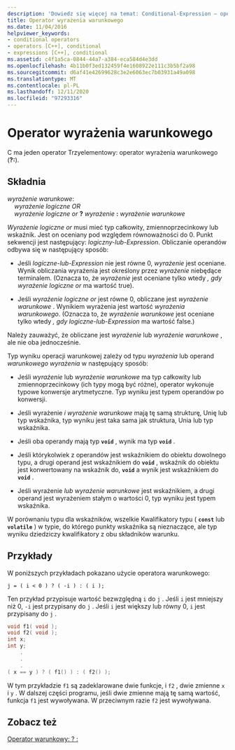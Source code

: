 ```yaml
---
description: 'Dowiedz się więcej na temat: Conditional-Expression — operator'
title: Operator wyrażenia warunkowego
ms.date: 11/04/2016
helpviewer_keywords:
- conditional operators
- operators [C++], conditional
- expressions [C++], conditional
ms.assetid: c4f1a5ca-0844-44a7-a384-eca584d4e3dd
ms.openlocfilehash: 4b11b0f3ed132459f4e1608922e111c3b5bf2a98
ms.sourcegitcommit: d6af41e42699628c3e2e6063ec7b03931a49a098
ms.translationtype: MT
ms.contentlocale: pl-PL
ms.lasthandoff: 12/11/2020
ms.locfileid: "97293316"
---
```

# <a name="conditional-expression-operator"></a>Operator wyrażenia warunkowego

C ma jeden operator Trzyelementowy: operator wyrażenia warunkowego (**?:**).

## <a name="syntax"></a>Składnia

*wyrażenie warunkowe*:<br/>
&nbsp;&nbsp;&nbsp;&nbsp;*wyrażenie logiczne OR*<br/>
&nbsp;&nbsp;&nbsp;&nbsp;*wyrażenie logiczne or*  **?**  *wyrażenie*  **:**  *wyrażenie warunkowe*

*Wyrażenie logiczne or* musi mieć typ całkowity, zmiennoprzecinkowy lub wskaźnik. Jest on oceniany pod względem równoważności do 0. Punkt sekwencji jest następujący: *logiczny-lub-Expression*. Obliczanie operandów odbywa się w następujący sposób:

- Jeśli *logiczne-lub-Expression* nie jest równe 0, *wyrażenie* jest oceniane. Wynik obliczania wyrażenia jest określony przez *wyrażenie* niebędące terminalem. (Oznacza to, że *wyrażenie* jest oceniane tylko wtedy *, gdy wyrażenie logiczne or* ma wartość true).

- Jeśli *wyrażenie logiczne or* jest równe 0, obliczane jest *wyrażenie warunkowe* . Wynikiem wyrażenia jest wartość *wyrażenia warunkowego*. (Oznacza to, że *wyrażenie warunkowe* jest oceniane tylko wtedy *, gdy logiczne-lub-Expression* ma wartość false.)

Należy zauważyć, że obliczane jest *wyrażenie* lub *wyrażenie warunkowe* , ale nie oba jednocześnie.

Typ wyniku operacji warunkowej zależy od typu *wyrażenia* lub operand *warunkowego wyrażenia* w następujący sposób:

- Jeśli *wyrażenie* lub *wyrażenie warunkowe* ma typ całkowity lub zmiennoprzecinkowy (ich typy mogą być różne), operator wykonuje typowe konwersje arytmetyczne. Typ wyniku jest typem operandów po konwersji.

- Jeśli wyrażenie *i* *wyrażenie warunkowe* mają tę samą strukturę, Unię lub typ wskaźnika, typ wyniku jest taka sama jak struktura, Unia lub typ wskaźnika.

- Jeśli oba operandy mają typ **`void`** , wynik ma typ **`void`** .

- Jeśli którykolwiek z operandów jest wskaźnikiem do obiektu dowolnego typu, a drugi operand jest wskaźnikiem do **`void`** , wskaźnik do obiektu jest konwertowany na wskaźnik do, **`void`** a wynik jest wskaźnikiem do **`void`** .

- Jeśli wyrażenie *lub* *wyrażenie warunkowe* jest wskaźnikiem, a drugi operand jest wyrażeniem stałym o wartości 0, typ wyniku jest typem wskaźnika.

W porównaniu typu dla wskaźników, wszelkie Kwalifikatory typu ( **`const`** lub **`volatile`** ) w typie, do którego punkty wskaźnika są nieznaczące, ale typ wyniku dziedziczy kwalifikatory z obu składników warunku.

## <a name="examples"></a>Przykłady

W poniższych przykładach pokazano użycie operatora warunkowego:

```
j = ( i < 0 ) ? ( -i ) : ( i );
```

Ten przykład przypisuje wartość bezwzględną `i` do `j` . Jeśli `i` jest mniejszy niż 0, `-i` jest przypisany do `j` . Jeśli `i` jest większy lub równy 0, `i` jest przypisany do `j` .

```cpp
void f1( void );
void f2( void );
int x;
int y;
    .
    .
    .
( x == y ) ? ( f1() ) : ( f2() );
```

W tym przykładzie `f1` są zadeklarowane dwie funkcje, i `f2` , dwie zmienne `x` i `y` . W dalszej części programu, jeśli dwie zmienne mają tę samą wartość, funkcja `f1` jest wywoływana. W przeciwnym razie `f2` jest wywoływana.

## <a name="see-also"></a>Zobacz też

[Operator warunkowy: ? :](../cpp/conditional-operator-q.md)
